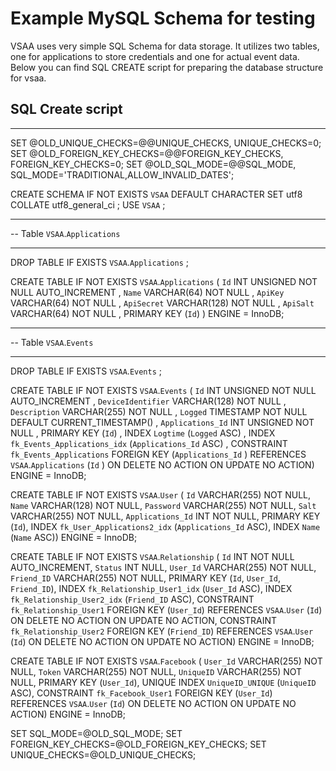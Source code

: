 Example MySQL Schema for testing
===

VSAA uses very simple SQL Schema for data storage. It utilizes two tables, one for applications to store credentials and one for actual event data. Below you can find SQL CREATE script for preparing the database structure for vsaa.

SQL Create script
---
---


SET @OLD_UNIQUE_CHECKS=@@UNIQUE_CHECKS, UNIQUE_CHECKS=0;
SET @OLD_FOREIGN_KEY_CHECKS=@@FOREIGN_KEY_CHECKS, FOREIGN_KEY_CHECKS=0;
SET @OLD_SQL_MODE=@@SQL_MODE, SQL_MODE='TRADITIONAL,ALLOW_INVALID_DATES';

CREATE SCHEMA IF NOT EXISTS `VSAA` DEFAULT CHARACTER SET utf8 COLLATE utf8_general_ci ;
USE `VSAA` ;

-- -----------------------------------------------------
-- Table `VSAA`.`Applications`
-- -----------------------------------------------------
DROP TABLE IF EXISTS `VSAA`.`Applications` ;

CREATE  TABLE IF NOT EXISTS `VSAA`.`Applications` (
  `Id` INT UNSIGNED NOT NULL AUTO_INCREMENT ,
  `Name` VARCHAR(64) NOT NULL ,
  `ApiKey` VARCHAR(64) NOT NULL ,
  `ApiSecret` VARCHAR(128) NOT NULL ,
  `ApiSalt` VARCHAR(64) NOT NULL ,
  PRIMARY KEY (`Id`) )
ENGINE = InnoDB;


-- -----------------------------------------------------
-- Table `VSAA`.`Events`
-- -----------------------------------------------------
DROP TABLE IF EXISTS `VSAA`.`Events` ;

CREATE  TABLE IF NOT EXISTS `VSAA`.`Events` (
  `Id` INT UNSIGNED NOT NULL AUTO_INCREMENT ,
  `DeviceIdentifier` VARCHAR(128) NOT NULL ,
  `Description` VARCHAR(255) NOT NULL ,
  `Logged` TIMESTAMP NOT NULL DEFAULT CURRENT_TIMESTAMP() ,
  `Applications_Id` INT UNSIGNED NOT NULL ,
  PRIMARY KEY (`Id`) ,
  INDEX `Logtime` (`Logged` ASC) ,
  INDEX `fk_Events_Applications_idx` (`Applications_Id` ASC) ,
  CONSTRAINT `fk_Events_Applications`
    FOREIGN KEY (`Applications_Id` )
    REFERENCES `VSAA`.`Applications` (`Id` )
    ON DELETE NO ACTION
    ON UPDATE NO ACTION)
ENGINE = InnoDB;

CREATE TABLE IF NOT EXISTS `VSAA`.`User` (
  `Id` VARCHAR(255) NOT NULL,
  `Name` VARCHAR(128) NOT NULL,
  `Password` VARCHAR(255) NOT NULL,
  `Salt` VARCHAR(255) NOT NULL,
  `Applications_Id` INT NOT NULL,
  PRIMARY KEY (`Id`),
  INDEX `fk_User_Applications2_idx` (`Applications_Id` ASC),
  INDEX `Name` (`Name` ASC))
ENGINE = InnoDB;

CREATE TABLE IF NOT EXISTS `VSAA`.`Relationship` (
  `Id` INT NOT NULL AUTO_INCREMENT,
  `Status` INT NULL,
  `User_Id` VARCHAR(255) NOT NULL,
  `Friend_ID` VARCHAR(255) NOT NULL,
  PRIMARY KEY (`Id`, `User_Id`, `Friend_ID`),
  INDEX `fk_Relationship_User1_idx` (`User_Id` ASC),
  INDEX `fk_Relationship_User2_idx` (`Friend_ID` ASC),
  CONSTRAINT `fk_Relationship_User1`
    FOREIGN KEY (`User_Id`)
    REFERENCES `VSAA`.`User` (`Id`)
    ON DELETE NO ACTION
    ON UPDATE NO ACTION,
  CONSTRAINT `fk_Relationship_User2`
    FOREIGN KEY (`Friend_ID`)
    REFERENCES `VSAA`.`User` (`Id`)
    ON DELETE NO ACTION
    ON UPDATE NO ACTION)
ENGINE = InnoDB;

CREATE TABLE IF NOT EXISTS `VSAA`.`Facebook` (
  `User_Id` VARCHAR(255) NOT NULL,
  `Token` VARCHAR(255) NOT NULL,
  `UniqueID` VARCHAR(255) NOT NULL,
  PRIMARY KEY (`User_Id`),
  UNIQUE INDEX `UniqueID_UNIQUE` (`UniqueID` ASC),
  CONSTRAINT `fk_Facebook_User1`
    FOREIGN KEY (`User_Id`)
    REFERENCES `VSAA`.`User` (`Id`)
    ON DELETE NO ACTION
    ON UPDATE NO ACTION)
ENGINE = InnoDB;

SET SQL_MODE=@OLD_SQL_MODE;
SET FOREIGN_KEY_CHECKS=@OLD_FOREIGN_KEY_CHECKS;
SET UNIQUE_CHECKS=@OLD_UNIQUE_CHECKS;
